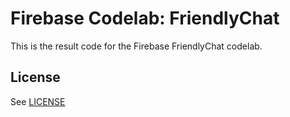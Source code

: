 # Firebase Codelab: FriendlyChat
This is the result code for the Firebase FriendlyChat codelab.

## License
See [LICENSE](LICENSE)
